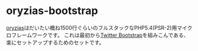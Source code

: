 oryzias-bootstrap
=======

[oryzias](https://github.com/oubakiou/oryzias)はだいたい概ね1500行ぐらいのフルスタックなPHP5.4(PSR-2)用マイクロフレームワークです。
これは最初から[Twitter Bootstrap](http://twitter.github.com/bootstrap/)を組みこんである、楽にセットアップするためのセットです。